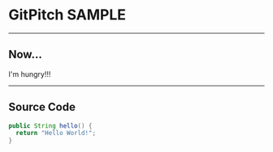 # GitPitch SAMPLE

---

## Now...

I'm hungry!!!

---

## Source Code

```Java
public String hello() {
  return "Hello World!";
}
```
